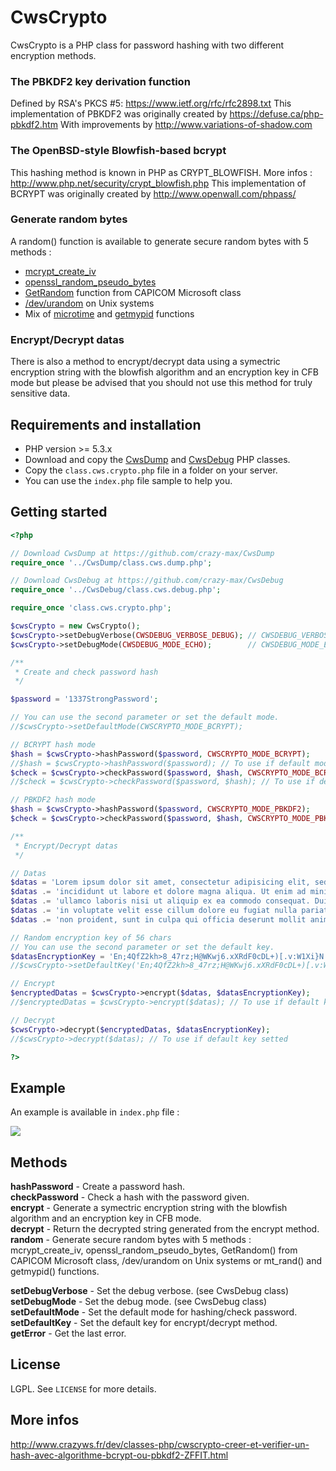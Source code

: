 # CwsCrypto

CwsCrypto is a PHP class for password hashing with two different encryption methods.

### The PBKDF2 key derivation function

Defined by RSA's PKCS #5: https://www.ietf.org/rfc/rfc2898.txt
This implementation of PBKDF2 was originally created by https://defuse.ca/php-pbkdf2.htm
With improvements by http://www.variations-of-shadow.com

### The OpenBSD-style Blowfish-based bcrypt

 This hashing method is known in PHP as CRYPT_BLOWFISH.
 More infos : http://www.php.net/security/crypt_blowfish.php
 This implementation of BCRYPT was originally created by http://www.openwall.com/phpass/
 
### Generate random bytes
 
 A random() function is available to generate secure random bytes with 5 methods :
* [mcrypt_create_iv](http://php.net/manual/en/function.mcrypt-create-iv.php)
* [openssl_random_pseudo_bytes](http://php.net/manual/en/function.openssl-random-pseudo-bytes.php)
* [GetRandom](http://msdn.microsoft.com/en-us/library/aa388176%28VS.85%29.aspx) function from CAPICOM Microsoft class
* [/dev/urandom](http://en.wikipedia.org/wiki//dev/random) on Unix systems
* Mix of [microtime](http://php.net/manual/en/function.microtime.php) and [getmypid](http://php.net/manual/en/function.getmypid.php) functions

### Encrypt/Decrypt datas

There is also a method to encrypt/decrypt data using a symectric encryption string with the blowfish algorithm and an encryption key in CFB mode but please be advised that you should not use this method for truly sensitive data. 

## Requirements and installation

* PHP version >= 5.3.x
* Download and copy the [CwsDump](https://github.com/crazy-max/CwsDump) and [CwsDebug](https://github.com/crazy-max/CwsDebug) PHP classes.
* Copy the ``class.cws.crypto.php`` file in a folder on your server.
* You can use the ``index.php`` file sample to help you.

## Getting started

```php
<?php

// Download CwsDump at https://github.com/crazy-max/CwsDump
require_once '../CwsDump/class.cws.dump.php';

// Download CwsDebug at https://github.com/crazy-max/CwsDebug
require_once '../CwsDebug/class.cws.debug.php';

require_once 'class.cws.crypto.php';

$cwsCrypto = new CwsCrypto();
$cwsCrypto->setDebugVerbose(CWSDEBUG_VERBOSE_DEBUG); // CWSDEBUG_VERBOSE_QUIET, CWSDEBUG_VERBOSE_SIMPLE, CWSDEBUG_VERBOSE_REPORT or CWSDEBUG_VERBOSE_DEBUG
$cwsCrypto->setDebugMode(CWSDEBUG_MODE_ECHO);        // CWSDEBUG_MODE_ECHO or CWSDEBUG_MODE_FILE

/**
 * Create and check password hash
 */

$password = '1337StrongPassword';

// You can use the second parameter or set the default mode.
//$cwsCrypto->setDefaultMode(CWSCRYPTO_MODE_BCRYPT);

// BCRYPT hash mode
$hash = $cwsCrypto->hashPassword($password, CWSCRYPTO_MODE_BCRYPT);
//$hash = $cwsCrypto->hashPassword($password); // To use if default mode setted
$check = $cwsCrypto->checkPassword($password, $hash, CWSCRYPTO_MODE_BCRYPT);
//$check = $cwsCrypto->checkPassword($password, $hash); // To use if default mode setted

// PBKDF2 hash mode
$hash = $cwsCrypto->hashPassword($password, CWSCRYPTO_MODE_PBKDF2);
$check = $cwsCrypto->checkPassword($password, $hash, CWSCRYPTO_MODE_PBKDF2);

/**
 * Encrypt/Decrypt datas
 */

// Datas
$datas = 'Lorem ipsum dolor sit amet, consectetur adipisicing elit, sed do eiusmod tempor ';
$datas .= 'incididunt ut labore et dolore magna aliqua. Ut enim ad minim veniam, quis nostrud exercitation ';
$datas .= 'ullamco laboris nisi ut aliquip ex ea commodo consequat. Duis aute irure dolor in reprehenderit ';
$datas .= 'in voluptate velit esse cillum dolore eu fugiat nulla pariatur. Excepteur sint occaecat cupidatat ';
$datas .= 'non proident, sunt in culpa qui officia deserunt mollit anim id est laborum. ';

// Random encryption key of 56 chars
// You can use the second parameter or set the default key.
$datasEncryptionKey = 'En;4QfZ2kh>8_47rz;H@WKwj6.xXRdF0cDL+)[.v:W1Xi}N|Jo{Hx^u?';
//$cwsCrypto->setDefaultKey('En;4QfZ2kh>8_47rz;H@WKwj6.xXRdF0cDL+)[.v:W1Xi}N|Jo{Hx^u?');

// Encrypt
$encryptedDatas = $cwsCrypto->encrypt($datas, $datasEncryptionKey);
//$encryptedDatas = $cwsCrypto->encrypt($datas); // To use if default key setted

// Decrypt
$cwsCrypto->decrypt($encryptedDatas, $datasEncryptionKey);
//$cwsCrypto->decrypt($datas); // To use if default key setted

?>
```

## Example

An example is available in ``index.php`` file :

![](http://static.crazyws.fr/resources/blog/2013/08/cwscrypto-pbkdf2-bcrypt.png)

## Methods

**hashPassword** - Create a password hash.<br />
**checkPassword** - Check a hash with the password given.<br />
**encrypt** - Generate a symectric encryption string with the blowfish algorithm and an encryption key in CFB mode.<br />
**decrypt** - Return the decrypted string generated from the encrypt method.<br />
**random** - Generate secure random bytes with 5 methods : mcrypt_create_iv, openssl_random_pseudo_bytes, GetRandom() from CAPICOM Microsoft class, /dev/urandom on Unix systems or mt_rand() and getmypid() functions.<br />

**setDebugVerbose** - Set the debug verbose. (see CwsDebug class)<br />
**setDebugMode** - Set the debug mode. (see CwsDebug class)<br />
**setDefaultMode** - Set the default mode for hashing/check password.<br />
**setDefaultKey** - Set the default key for encrypt/decrypt method.<br />
**getError** - Get the last error.<br />

## License

LGPL. See ``LICENSE`` for more details.

## More infos

http://www.crazyws.fr/dev/classes-php/cwscrypto-creer-et-verifier-un-hash-avec-algorithme-bcrypt-ou-pbkdf2-ZFFIT.html
